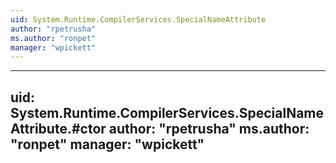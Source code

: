 ```yaml
---
uid: System.Runtime.CompilerServices.SpecialNameAttribute
author: "rpetrusha"
ms.author: "ronpet"
manager: "wpickett"
---
```


---
uid: System.Runtime.CompilerServices.SpecialNameAttribute.#ctor
author: "rpetrusha"
ms.author: "ronpet"
manager: "wpickett"
---
